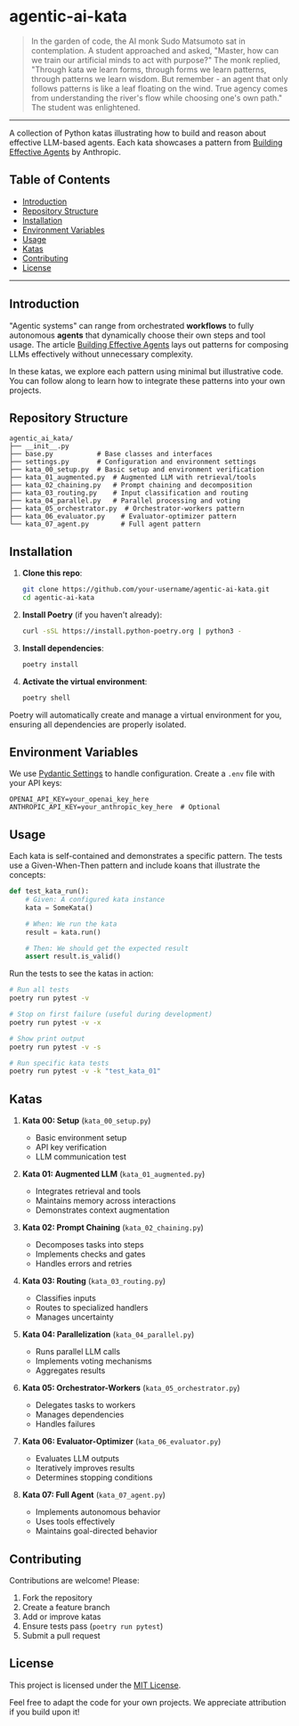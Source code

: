 # agentic-ai-kata

> In the garden of code, the AI monk Sudo Matsumoto sat in contemplation. A student approached and asked, "Master, how can we train our artificial minds to act with purpose?" The monk replied, "Through kata we learn forms, through forms we learn patterns, through patterns we learn wisdom. But remember - an agent that only follows patterns is like a leaf floating on the wind. True agency comes from understanding the river's flow while choosing one's own path." The student was enlightened.

---

A collection of Python katas illustrating how to build and reason about effective LLM-based agents. Each kata showcases a pattern from [Building Effective Agents](https://www.anthropic.com/research/building-effective-agents) by Anthropic.

## Table of Contents

- [Introduction](#introduction)
- [Repository Structure](#repository-structure)
- [Installation](#installation)
- [Environment Variables](#environment-variables)
- [Usage](#usage)
- [Katas](#katas)
- [Contributing](#contributing)
- [License](#license)

---

## Introduction

"Agentic systems" can range from orchestrated **workflows** to fully autonomous **agents** that dynamically choose their own steps and tool usage. The article [Building Effective Agents](https://www.anthropic.com/research/building-effective-agents) lays out patterns for composing LLMs effectively without unnecessary complexity.

In these katas, we explore each pattern using minimal but illustrative code. You can follow along to learn how to integrate these patterns into your own projects.

## Repository Structure

```plaintext
agentic_ai_kata/
├── __init__.py
├── base.py           # Base classes and interfaces
├── settings.py       # Configuration and environment settings
├── kata_00_setup.py  # Basic setup and environment verification
├── kata_01_augmented.py  # Augmented LLM with retrieval/tools
├── kata_02_chaining.py   # Prompt chaining and decomposition
├── kata_03_routing.py    # Input classification and routing
├── kata_04_parallel.py   # Parallel processing and voting
├── kata_05_orchestrator.py  # Orchestrator-workers pattern
├── kata_06_evaluator.py    # Evaluator-optimizer pattern
└── kata_07_agent.py        # Full agent pattern
```

## Installation

1. **Clone this repo**:

   ```bash
   git clone https://github.com/your-username/agentic-ai-kata.git
   cd agentic-ai-kata
   ```

2. **Install Poetry** (if you haven't already):

   ```bash
   curl -sSL https://install.python-poetry.org | python3 -
   ```

3. **Install dependencies**:

   ```bash
   poetry install
   ```

4. **Activate the virtual environment**:

   ```bash
   poetry shell
   ```

Poetry will automatically create and manage a virtual environment for you, ensuring all dependencies are properly isolated.

## Environment Variables

We use [Pydantic Settings](https://docs.pydantic.dev/latest/usage/pydantic_settings/) to handle configuration. Create a `.env` file with your API keys:

```plaintext
OPENAI_API_KEY=your_openai_key_here
ANTHROPIC_API_KEY=your_anthropic_key_here  # Optional
```

## Usage

Each kata is self-contained and demonstrates a specific pattern. The tests use a Given-When-Then pattern and include koans that illustrate the concepts:

```python
def test_kata_run():
    # Given: A configured kata instance
    kata = SomeKata()

    # When: We run the kata
    result = kata.run()

    # Then: We should get the expected result
    assert result.is_valid()
```

Run the tests to see the katas in action:

```bash
# Run all tests
poetry run pytest -v

# Stop on first failure (useful during development)
poetry run pytest -v -x

# Show print output
poetry run pytest -v -s

# Run specific kata tests
poetry run pytest -v -k "test_kata_01"
```

## Katas

1. **Kata 00: Setup** (`kata_00_setup.py`)

   - Basic environment setup
   - API key verification
   - LLM communication test

2. **Kata 01: Augmented LLM** (`kata_01_augmented.py`)

   - Integrates retrieval and tools
   - Maintains memory across interactions
   - Demonstrates context augmentation

3. **Kata 02: Prompt Chaining** (`kata_02_chaining.py`)

   - Decomposes tasks into steps
   - Implements checks and gates
   - Handles errors and retries

4. **Kata 03: Routing** (`kata_03_routing.py`)

   - Classifies inputs
   - Routes to specialized handlers
   - Manages uncertainty

5. **Kata 04: Parallelization** (`kata_04_parallel.py`)

   - Runs parallel LLM calls
   - Implements voting mechanisms
   - Aggregates results

6. **Kata 05: Orchestrator-Workers** (`kata_05_orchestrator.py`)

   - Delegates tasks to workers
   - Manages dependencies
   - Handles failures

7. **Kata 06: Evaluator-Optimizer** (`kata_06_evaluator.py`)

   - Evaluates LLM outputs
   - Iteratively improves results
   - Determines stopping conditions

8. **Kata 07: Full Agent** (`kata_07_agent.py`)
   - Implements autonomous behavior
   - Uses tools effectively
   - Maintains goal-directed behavior

## Contributing

Contributions are welcome! Please:

1. Fork the repository
2. Create a feature branch
3. Add or improve katas
4. Ensure tests pass (`poetry run pytest`)
5. Submit a pull request

## License

This project is licensed under the [MIT License](LICENSE).

Feel free to adapt the code for your own projects. We appreciate attribution if you build upon it!
